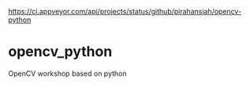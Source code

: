 https://ci.appveyor.com/api/projects/status/github/pirahansiah/opencv-python

# opencv_python
OpenCV workshop based on python 

